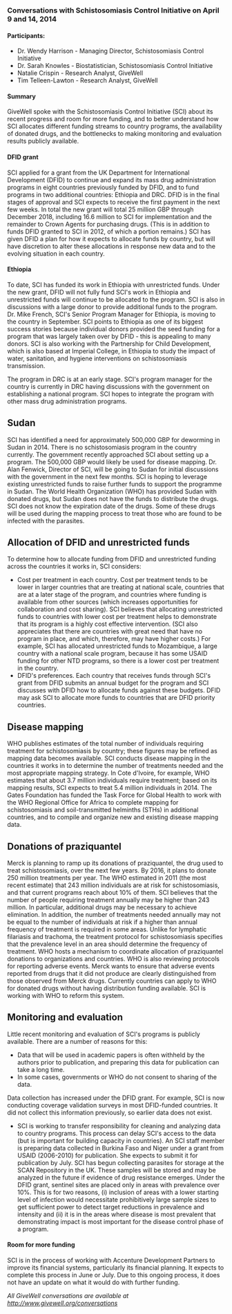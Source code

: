 ### Conversations with Schistosomiasis Control Initiative on April 9 and 14, 2014

#### Participants:

* Dr. Wendy Harrison - Managing Director, Schistosomiasis Control Initiative
* Dr. Sarah Knowles - Biostatistician, Schistosomiasis Control Initiative
* Natalie Crispin - Research Analyst, GiveWell
* Tim Telleen-Lawton - Research Analyst, GiveWell

#### Summary

GiveWell spoke with the Schistosomiasis Control Initiative (SCI) about its recent progress and room for more funding, and to better understand how SCI allocates different funding streams to country programs, the availability of donated drugs, and the bottlenecks to making monitoring and evaluation results publicly available.

#### DFID grant

SCI applied for a grant from the UK Department for International Development (DFID) to continue and expand its mass drug administration programs in eight countries previously funded by DFID, and to fund programs in two additional countries: Ethiopia and DRC. DFID is in the final stages of approval and SCI expects to receive the first payment in the next few weeks. In total the new grant will total 25 million GBP through December 2018, including 16.6 million to SCI for implementation and the remainder to Crown Agents for purchasing drugs. (This is in addition to funds DFID granted to SCI in 2012, of which a portion remains.) SCI has given DFID a plan for how it expects to allocate funds by country, but will have discretion to alter these allocations in response new data and to the evolving situation in each country.

#### Ethiopia

To date, SCI has funded its work in Ethiopia with unrestricted funds. Under the new grant, DFID will not fully fund SCI's work in Ethiopia and unrestricted funds will continue to be allocated to the program. SCI is also in discussions with a large donor to provide additional funds to the program. Dr. Mike French, SCI's Senior Program Manager for Ethiopia, is moving to the country in September. SCI points to Ethiopia as one of its biggest success stories because individual donors provided the seed funding for a program that was largely taken over by DFID - this is appealing to many donors. SCI is also working with the Partnership for Child Development, which is also based at Imperial College, in Ethiopia to study the impact of water, sanitation, and hygiene interventions on schistosomiasis transmission.

The program in DRC is at an early stage. SCI's program manager for the country is currently in DRC having discussions with the government on establishing a national program. SCI hopes to integrate the program with other mass drug administration programs.

## Sudan

SCI has identified a need for approximately 500,000 GBP for deworming in Sudan in 2014. There is no schistosomiasis program in the country currently. The government recently approached SCI about setting up a program. The 500,000 GBP would likely be used for disease mapping. Dr. Alan Fenwick, Director of SCI, will be going to Sudan for initial discussions with the government in the next few months. SCI is hoping to leverage existing unrestricted funds to raise further funds to support the programme in Sudan. The World Health Organization (WHO) has provided Sudan with donated drugs, but Sudan does not have the funds to distribute the drugs. SCI does not know the expiration date of the drugs. Some of these drugs will be used during the mapping process to treat those who are found to be infected with the parasites.

## Allocation of DFID and unrestricted funds

To determine how to allocate funding from DFID and unrestricted funding across the countries it works in, SCI considers:

* Cost per treatment in each country. Cost per treatment tends to be lower in larger countries that are treating at national scale, countries that are at a later stage of the program, and countries where funding is available from other sources (which increases opportunities for collaboration and cost sharing). SCI believes that allocating unrestricted funds to countries with lower cost per treatment helps to demonstrate that its program is a highly cost effective intervention. (SCI also appreciates that there are countries with great need that have no program in place, and which, therefore, may have higher costs.) For example, SCI has allocated unrestricted funds to Mozambique, a large country with a national scale program, because it has some USAID funding for other NTD programs, so there is a lower cost per treatment in the country.
* DFID's preferences. Each country that receives funds through SCI's grant from DFID submits an annual budget for the program and SCI discusses with DFID how to allocate funds against these budgets. DFID may ask SCI to allocate more funds to countries that are DFID priority countries.

## Disease mapping

WHO publishes estimates of the total number of individuals requiring treatment for schistosomiasis by country; these figures may be refined as mapping data becomes available. SCI conducts disease mapping in the countries it works in to determine the number of treatments needed and the most appropriate mapping strategy. In Cote d'Ivoire, for example, WHO estimates that about 3.7 million individuals require treatment; based on its mapping results, SCI expects to treat 5.4 million individuals in 2014. The Gates Foundation has funded the Task Force for Global Health to work with the WHO Regional Office for Africa to complete mapping for schistosomiasis and soil-transmitted helminths (STHs) in additional countries, and to compile and organize new and existing disease mapping data.

## Donations of praziquantel

Merck is planning to ramp up its donations of praziquantel, the drug used to treat schistosomiasis, over the next few years. By 2016, it plans to donate 250 million treatments per year. The WHO estimated in 2011 (the most recent estimate) that 243 million individuals are at risk for schistosomiasis, and that current programs reach about 10% of them. SCI believes that the number of people requiring treatment annually may be higher than 243 million. In particular, additional drugs may be necessary to achieve elimination. In addition, the number of treatments needed annually may not be equal to the number of individuals at risk if a higher than annual frequency of treatment is required in some areas. Unlike for lymphatic filariasis and trachoma, the treatment protocol for schistosomiasis specifies that the prevalence level in an area should determine the frequency of treatment. WHO hosts a mechanism to coordinate allocation of praziquantel donations to organizations and countries. WHO is also reviewing protocols for reporting adverse events. Merck wants to ensure that adverse events reported from drugs that it did not produce are clearly distinguished from those observed from Merck drugs. Currently countries can apply to WHO for donated drugs without having distribution funding available. SCI is working with WHO to reform this system.

## Monitoring and evaluation

Little recent monitoring and evaluation of SCI's programs is publicly available. There are a number of reasons for this:

* Data that will be used in academic papers is often withheld by the authors prior to publication, and preparing this data for publication can take a long time.
* In some cases, governments or WHO do not consent to sharing of the data.

Data collection has increased under the DFID grant. For example, SCI is now conducting coverage validation surveys in most DFID-funded countries. It did not collect this information previously, so earlier data does not exist.
* SCI is working to transfer responsibility for cleaning and analyzing data to country programs. This process can delay SCI's access to the data (but is important for building capacity in countries). An SCI staff member is preparing data collected in Burkina Faso and Niger under a grant from USAID (2006-2010) for publication. She expects to submit it for publication by July. SCI has begun collecting parasites for storage at the SCAN Repository in the UK. These samples will be stored and may be analyzed in the future if evidence of drug resistance emerges. Under the DFID grant, sentinel sites are placed only in areas with prevalence over 10%. This is for two reasons, (i) inclusion of areas with a lower starting level of infection would necessitate prohibitively large sample sizes to get sufficient power to detect target reductions in prevalence and intensity and (ii) it is in the areas where disease is most prevalent that demonstrating impact is most important for the disease control phase of a program.

#### Room for more funding

SCI is in the process of working with Accenture Development Partners to improve its financial systems, particularly its financial planning. It expects to complete this process in June or July. Due to this ongoing process, it does not have an update on what it would do with further funding.

_All GiveWell conversations are available at http://www.givewell.org/conversations_
